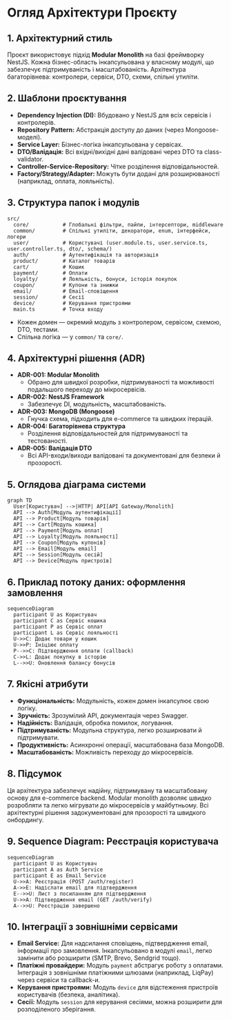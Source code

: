 # Огляд Архітектури Проєкту

## 1. Архітектурний стиль

Проєкт використовує підхід **Modular Monolith** на базі фреймворку NestJS. Кожна бізнес-область інкапсульована у власному модулі, що забезпечує підтримуваність і масштабованість. Архітектура багаторівнева: контролери, сервіси, DTO, схеми, спільні утиліти.

## 2. Шаблони проєктування
- **Dependency Injection (DI):** Вбудовано у NestJS для всіх сервісів і контролерів.
- **Repository Pattern:** Абстракція доступу до даних (через Mongoose-моделі).
- **Service Layer:** Бізнес-логіка інкапсульована у сервісах.
- **DTO/Валідація:** Всі вхідні/вихідні дані валідовані через DTO та class-validator.
- **Controller-Service-Repository:** Чітке розділення відповідальностей.
- **Factory/Strategy/Adapter:** Можуть бути додані для розширюваності (наприклад, оплата, лояльність).

## 3. Структура папок і модулів

```
src/
  core/           # Глобальні фільтри, пайпи, інтерсептори, middleware
  common/         # Спільні утиліти, декоратори, enum, інтерфейси, логери
  user/           # Користувачі (user.module.ts, user.service.ts, user.controller.ts, dto/, schema/)
  auth/           # Аутентифікація та авторизація
  product/        # Каталог товарів
  cart/           # Кошик
  payment/        # Оплати
  loyalty/        # Лояльність, бонуси, історія покупок
  coupon/         # Купони та знижки
  email/          # Email-сповіщення
  session/        # Сесії
  device/         # Керування пристроями
  main.ts         # Точка входу
```
- Кожен домен — окремий модуль з контролером, сервісом, схемою, DTO, тестами.
- Спільна логіка — у `common/` та `core/`.

## 4. Архітектурні рішення (ADR)

- **ADR-001: Modular Monolith**
  - Обрано для швидкої розробки, підтримуваності та можливості подальшого переходу до мікросервісів.
- **ADR-002: NestJS Framework**
  - Забезпечує DI, модульність, масштабованість.
- **ADR-003: MongoDB (Mongoose)**
  - Гнучка схема, підходить для e-commerce та швидких ітерацій.
- **ADR-004: Багаторівнева структура**
  - Розділення відповідальностей для підтримуваності та тестованості.
- **ADR-005: Валідація DTO**
  - Всі API-входи/виходи валідовані та документовані для безпеки й прозорості.

## 5. Оглядова діаграма системи

```mermaid
graph TD
  User[Користувач] -->|HTTP| API[API Gateway/Monolith]
  API --> Auth[Модуль аутентифікації]
  API --> Product[Модуль товарів]
  API --> Cart[Модуль кошика]
  API --> Payment[Модуль оплат]
  API --> Loyalty[Модуль лояльності]
  API --> Coupon[Модуль купонів]
  API --> Email[Модуль email]
  API --> Session[Модуль сесій]
  API --> Device[Модуль пристроїв]
```

## 6. Приклад потоку даних: оформлення замовлення

```mermaid
sequenceDiagram
  participant U as Користувач
  participant C as Сервіс кошика
  participant P as Сервіс оплат
  participant L as Сервіс лояльності
  U->>C: Додає товари у кошик
  U->>P: Ініціює оплату
  P-->>C: Підтвердження оплати (callback)
  C->>L: Додає покупку в історію
  L-->>U: Оновлення балансу бонусів
```

## 7. Якісні атрибути
- **Функціональність:** Модульність, кожен домен інкапсулює свою логіку.
- **Зручність:** Зрозумілий API, документація через Swagger.
- **Надійність:** Валідація, обробка помилок, логування.
- **Підтримуваність:** Модульна структура, легко розширювати й підтримувати.
- **Продуктивність:** Асинхронні операції, масштабована база MongoDB.
- **Масштабованість:** Можливість переходу до мікросервісів.

## 8. Підсумок
Ця архітектура забезпечує надійну, підтримувану та масштабовану основу для e-commerce backend. Modular monolith дозволяє швидко розробляти та легко мігрувати до мікросервісів у майбутньому. Всі архітектурні рішення задокументовані для прозорості та швидкого онбордингу.

## 9. Sequence Diagram: Реєстрація користувача

```mermaid
sequenceDiagram
  participant U as Користувач
  participant A as Auth Service
  participant E as Email Service
  U->>A: Реєстрація (POST /auth/register)
  A->>E: Надіслати email для підтвердження
  E-->>U: Лист з посиланням для підтвердження
  U->>A: Підтвердження email (GET /auth/verify)
  A-->>U: Реєстрацію завершено
```

## 10. Інтеграції з зовнішніми сервісами

- **Email Service:** Для надсилання сповіщень, підтвердження email, інформації про замовлення. Інкапсульовано в модулі `email`, легко замінити або розширити (SMTP, Brevo, Sendgrid тощо).
- **Платіжні провайдери:** Модуль `payment` абстрагує роботу з оплатами. Інтеграція з зовнішніми платіжними шлюзами (наприклад, LiqPay) через сервіси та callback-и.
- **Керування пристроями:** Модуль `device` для відстеження пристроїв користувачів (безпека, аналітика).
- **Сесії:** Модуль `session` для керування сесіями, можна розширити для розподіленого зберігання.